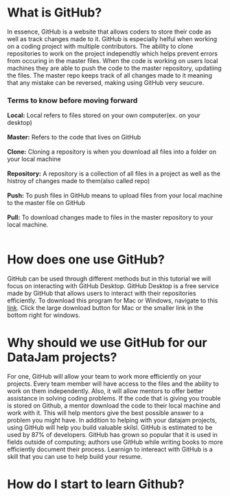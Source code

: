 # What is GitHub?
In essence, GitHub is a website that allows coders to store their code as well as track changes made
to it. GitHub is especially helful when working on a coding project with multiple contributors. The
ability to clone repositories to work on the project independtly which helps prevent errors from occuring in the master files. When the code is working on users local machines they are able to push 
the code to the master repository, updatiing the files. The master repo keeps track of all changes
made to it meaning that any mistake can be reversed, making using GitHub very seucure.
### Terms to know before moving forward
**Local:** Local refers to files stored on your own computer(ex. on your desktop) <br><br>
**Master:** Refers to the code that lives on GitHub <br><br>
**Clone:** Cloning a repository is when you download all files into a folder on your local machine <br><br>
**Repository:** A repository is a collection of all files in a project as well as the histroy of changes made to them(also called repo) <br><br>
**Push:** To push files in GitHub means to upload files from your local machine to the master file on GitHub <br><br>
**Pull:** To download changes made to files in the master repository to your local machine. <br><br>
# How does one use GitHub? 
GitHub can be used through different methods but in this tutorial we will focus on interacting with GitHub Desktop. GitHub Desktop is a free service made by GitHub that allows users to interact with their repositories efficiently. To download this program for Mac or Windows, navigate to this [link](https://desktop.github.com/). Click the large download button for Mac or the smaller link in the bottom right for windows. 
# Why should we use GitHub for our DataJam projects?
For one, GitHub will allow your team to work more efficiently on your projects. Every team member will have access to the files and the ability to work on them independently. Also, it will allow mentors to offer better assistance in solving coding problems. If the code that is giving you trouble is stored on Github, a mentor download the code to their local machine and work with it. This will help mentors give the best possible answer to a problem you might have. 
In addition to helping with your datajam projects, using GitHub will help you build valuable skilsl.  GitHub is estimated to be used by 87% of developers. GitHub has grown so popular that it is used in fields outside of computing; authors use GitHub while writing books to more efficiently document their process. Learnign to intereact with GitHub is a skill that you can use to help build your resume. 
# How do I start to learn Github? 

